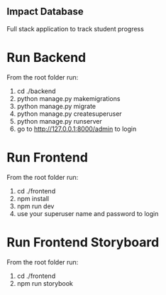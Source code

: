 ## Impact Database

Full stack application to track student progress

# Run Backend
From the root folder run:
1. cd ./backend
2. python manage.py makemigrations
3. python manage.py migrate
4. python manage.py createsuperuser 
5. python manage.py runserver
6. go to http://127.0.0.1:8000/admin to login

# Run Frontend 
From the root folder run:
1. cd ./frontend
2. npm install
3. npm run dev
4. use your superuser name and password to login

# Run Frontend Storyboard
From the root folder run:
1. cd ./frontend
2. npm run storybook
